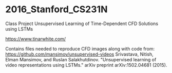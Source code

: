 # 2016_Stanford_CS231N

Class Project
Unsupervised Learning of Time-Dependent CFD Solutions using LSTMs

https://www.tinarwhite.com/

Contains files needed to reproduce CFD images along with code from:
https://github.com/mansimov/unsupervised-videos
Srivastava, Nitish, Elman Mansimov, and Ruslan Salakhutdinov. "Unsupervised learning of video representations using LSTMs." arXiv preprint arXiv:1502.04681 (2015).
